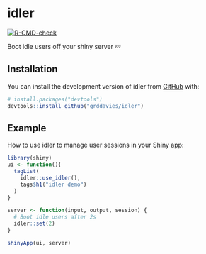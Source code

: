 
# idler

<!-- badges: start -->
[![R-CMD-check](https://github.com/grddavies/idler/workflows/R-CMD-check/badge.svg)](https://github.com/grddavies/idler/actions)
<!-- badges: end -->

Boot idle users off your shiny server :zzz:

## Installation

You can install the development version of idler from [GitHub](https://github.com/) with:

``` r
# install.packages("devtools")
devtools::install_github("grddavies/idler")
```

## Example

How to use idler to manage user sessions in your Shiny app:

``` r
library(shiny)
ui <- function(){
  tagList(
    idler::use_idler(),
    tags$h1("idler demo")
  )
}

server <- function(input, output, session) {
  # Boot idle users after 2s
  idler::set(2)
}

shinyApp(ui, server)
```
